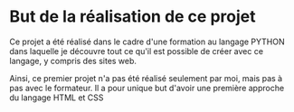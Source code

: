 # But de la réalisation de ce projet 

Ce projet a été réalisé dans le cadre d'une formation au langage PYTHON dans laquelle je découvre tout ce qu'il est possible de créer avec ce langage, y compris des sites
web.

Ainsi, ce premier projet n'a pas été réalisé seulement par moi, mais pas à pas avec le formateur. Il a pour unique but d'avoir une première approche du langage HTML et CSS
